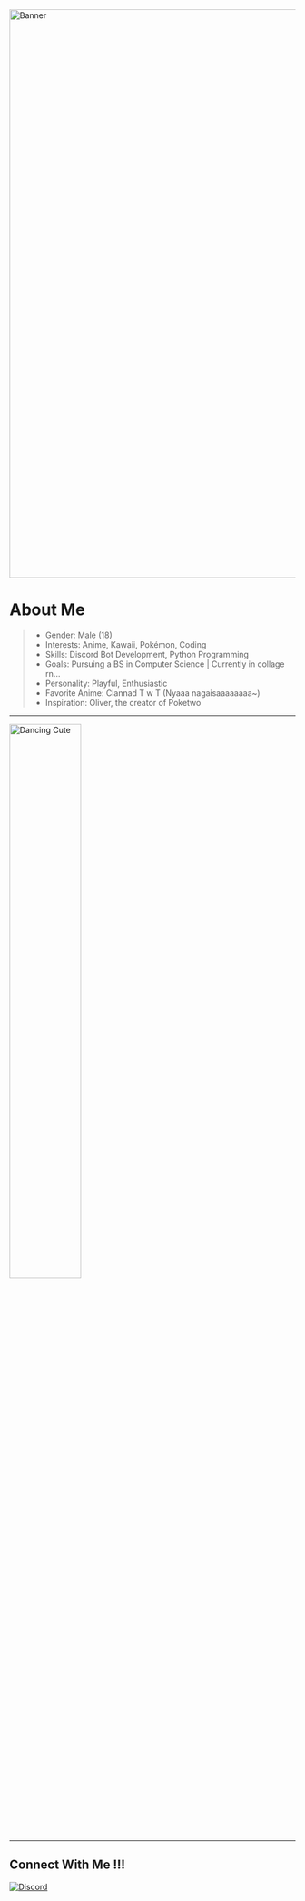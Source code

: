 <img src="https://i.pinimg.com/originals/df/28/4a/df284a3abd538a8c7fc75dd6892876e1.gif" alt="Banner" style="width: 1000px; height: auto;" />

# About Me
> - Gender: Male (18)
> - Interests: Anime, Kawaii, Pokémon, Coding
> - Skills: Discord Bot Development, Python Programming
> - Goals: Pursuing a BS in Computer Science | Currently in collage rn...
> - Personality: Playful, Enthusiastic
> - Favorite Anime: Clannad T w T (Nyaaa nagaisaaaaaaaa~)
> - Inspiration: Oliver, the creator of Poketwo

--------------------------------------------------------------------------------------------------------------------------
<img src="https://i.pinimg.com/originals/6a/38/26/6a3826445f169ce496fcb21603da17e5.gif" alt="Dancing Cute" style="width: 50%; height: auto;" />

--------------------------------------------------------------------------------------------------------------------------
## Connect With Me !!!
[![Discord](https://img.shields.io/badge/Discord-7289DA?style=for-the-badge&logo=discord)](https://discord.gg/nmrAVfva)
